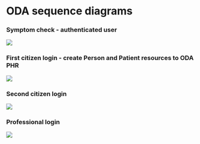 # ODA sequence diagrams

### Symptom check - authenticated user

![](http://www.plantuml.com/plantuml/proxy?src=https://raw.githubusercontent.com/kainutom/definitions/master/sequence-diagrams/symptom-check-authenticated-user.puml?3) 

### First citizen login - create Person and Patient resources to ODA PHR
![](http://www.plantuml.com/plantuml/proxy?src=https://raw.githubusercontent.com/omahoito/definitions/master/sequence-diagrams/first-login.puml?3) 

### Second citizen login
![](http://www.plantuml.com/plantuml/proxy?src=https://raw.githubusercontent.com/omahoito/definitions/master/sequence-diagrams/second-login.puml?1) 

### Professional login
![](http://www.plantuml.com/plantuml/proxy?src=https://raw.githubusercontent.com/omahoito/definitions/master/sequence-diagrams/ODA-Practitioner-Login.puml?1) 




